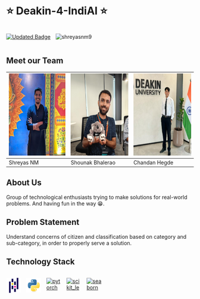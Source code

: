 # ⭐ Deakin-4-IndiAI ⭐

<div style="display: inline-flex;margin-right: 1em;gap:1em;padding-top: 0;margin-top: 0">

[![Updated Badge](https://badges.pufler.dev/updated/shreyasnm9/NLP-IndiaAI)](https://github.com/shreyasnm9/NLP-IndiaAI)

<p> <img src="https://komarev.com/ghpvc/?username=shreyasnm9&label=Profile%20views&color=0e75b6&style=flat" alt="shreyasnm9" /> </p>
</div>

## Meet our Team

| <img src="/assets/shreyas.jpg" alt="shreyas" width="220" height="220"/> | <img src="/assets/shounak.jpeg" alt="shounak" width="220" height="220"/> | <img src="/assets/chandan.jpg" alt="shounak" width="220" height="220"/> |
|-------------------------------------------------------------------------|--------------------------------------------------------------------------|-------------------------------------------------------------------------|
| Shreyas NM                                                              | Shounak Bhalerao                                                         | Chandan Hegde                                                           |

## About Us

Group of technological enthusiasts trying to make solutions for real-world problems.
And having fun in the way 😁.

## Problem Statement

Understand concerns of citizen and classification based on category and sub-category, in order to properly serve a
solution.

## Technology Stack

<p align="left" style="display: inline-flex;"> 
    <a href="https://pandas.pydata.org/" target="_blank" rel="noreferrer" style="display: flex;flex-direction: column;margin-right: 1em">
        <img src="https://raw.githubusercontent.com/devicons/devicon/2ae2a900d2f041da66e950e4d48052658d850630/icons/pandas/pandas-original.svg" alt="pandas" width="40" height="40"/>
    </a> 
    <a href="https://www.python.org" target="_blank" rel="noreferrer" style="display: flex;flex-direction: column;margin-right: 1em"> 
        <img src="https://raw.githubusercontent.com/devicons/devicon/master/icons/python/python-original.svg" alt="python" width="40" height="40"/>
    </a> 
    <a href="https://pytorch.org/" target="_blank" rel="noreferrer" style="display: flex;flex-direction: column;margin-right: 1em;"> 
        <img src="https://www.vectorlogo.zone/logos/pytorch/pytorch-icon.svg" alt="pytorch" width="40" height="40" style="align-self: center;"/>
    </a> 
    <a href="https://scikit-learn.org/" target="_blank" rel="noreferrer" style="display: flex;flex-direction: column;margin-right: 1em;"> 
        <img src="https://upload.wikimedia.org/wikipedia/commons/0/05/Scikit_learn_logo_small.svg" alt="scikit_learn" width="40" height="40"/> 
    </a> 
    <a href="https://seaborn.pydata.org/" target="_blank" rel="noreferrer" style="display: flex;flex-direction: column;margin-right: 1em;"> 
        <img src="https://seaborn.pydata.org/_images/logo-mark-lightbg.svg" alt="seaborn" width="40" height="40"/> 
    </a> 
</p>